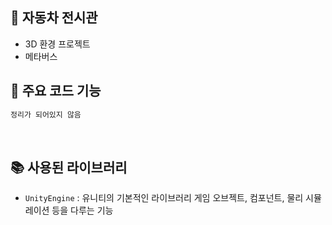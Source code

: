 ## 🤖 자동차 전시관

- 3D 환경 프로젝트
- 메타버스
## 📂 주요 코드 기능



```bash
정리가 되어있지 않음
```

<br />

## 📚 사용된 라이브러리

- `UnityEngine` : 유니티의 기본적인 라이브러리 게임 오브젝트, 컴포넌트, 물리 시뮬레이션 등을 다루는 기능
